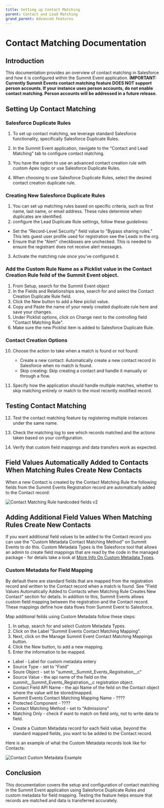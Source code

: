 ```yaml
---
title: Setting up Contact Matching
parent: Contact and Lead Matching
grand_parent: Advanced Features
---
```


# Contact Matching Documentation

## Introduction
This documentation provides an overview of contact matching in Salesforce and how it is configured within the Summit Event application.
**IMPORTANT: Currently Summit Events contact matching feature DOES NOT support person accounts.  If your instance uses person accounts, do not enable contact matching.  Person accounts will be addressed in a future release.**

## Setting Up Contact Matching

### Salesforce Duplicate Rules
1. To set up contact matching, we leverage standard Salesforce functionality, specifically Salesforce Duplicate Rules.

2. In the Summit Event application, navigate to the "Contact and Lead Matching" tab to configure contact matching.

3. You have the option to use an advanced contact creation rule with custom Apex logic or use Salesforce Duplicate Rules.

4. When choosing to use Salesforce Duplicate Rules, select the desired contact creation duplicate rule.

### Creating New Salesforce Duplicate Rules
1. You can set up matching rules based on specific criteria, such as first name, last name, or email address. These rules determine when duplicates are identified.
2. configure the Lead Duplicate Rule settings, follow these guidelines:
- Set the "Record-Level Security" field value to "Bypass sharing rules." This lets guest user profile used for registration see the Leads in the org.
- Ensure that the "Alert" checkboxes are unchecked. This is needed to ensure the registrant does not receive alert messages.
3. Activate the matching rule once you've configured it.

### Add the Custom Rule Name as a Picklist value in the Contact Creation Rule feild of the Summit Event object.
1. From Setup, search for the Summit Event object
2. In the Fields and Relationships area, search for and select the Contact Creation Duplicate Rule field.
3. Click the New button to add a New piclist value.
4. Copy and Paste the name of your newly created duplicate rule here and save your changes.
5. Under Picklist options, click on Change next to the controlling field "Contact Matching Rule".  
6. Make sure the new Picklist item is added to Salesforce Duplicate Rule.


### Contact Creation Options
10. Choose the action to take when a match is found or not found:
    - Create a new contact: Automatically create a new contact record in Salesforce when no match is found.
    - Skip creating: Skip creating a contact and handle it manually or through a flow.

11. Specify how the application should handle multiple matches, whether to skip matching entirely or match to the most recently modified record.

## Testing Contact Matching

12. Test the contact matching feature by registering multiple instances under the same name.

13. Check the matching log to see which records matched and the actions taken based on your configuration.

14. Verify that custom field mappings and data transfers work as expected.

## Field Values Automatically Added to Contacts When Matching Rules Create New Contacts

When a new Contact is created by the Contact Matching Rule the following fields from the Summit Events Registration record are automatically added to the Contact record:

![Contact Matching Rule hardcoded fields v2](https://user-images.githubusercontent.com/60475518/234095301-13f54e07-a68a-4a1c-9136-c04d2d935baf.png)

## Adding Additional Field Values When Matching Rules Create New Contacts
If you want additional field values to be added to the Contact record you can use the "Custom Metadata Contact Matching Method" on Summit Events to do this.  Custom Metadata Types is the Salesforce tool that allows an admin to create field mappings that are read by the code in the managed package - for details take a look at [More Info On Custom Metadata Types](https://help.salesforce.com/articleView?id=custommetadatatypes_about.htm&type=5).

### Custom Metadata for Field Mapping
By default there are standard fields that are mapped from the registration record and written to the Contact record when a match is found.  See "Field Values Automatically Added to Contacts when Matching Rule Creates New Contact" section for details.  In addition to this, Summit Events allows custom field mapping between the registration and the Contact record. These mappings define how data flows from Summit Event to Salesforce.

Map additional feilds using Custom Metadata follow these steps:
1. In setup, search for and select Custom Metadata Types.
2. Click on the Label "Summit Events Contact Matching Mapping".
3. Next, click on the Manage Summit Event Contact Matching Mappings button.
4. Click the New button, to add a new mapping.
8. Enter the information to be mapped.
- Label - Label for custom metadata entery
- Source Type - set to "Field"
- Soure Object - set to "summit__Summit_Events_Registration__c"
- Source Value - the api name of the field on the summit__Summit_Events_Registration__c registration object.
- Contact Field API Name - the api Name of the feild on the Contact object where the value will be stored/mapped.
- Summit Events Contact Matching Mapping Name - ????
- Protected Component - ????
- Contact Matching Method - set to "Admissions"
- Matching Only - check if want to match on field only, not to write data to field.

* Create a Custom Metadata record for each field value, beyond the standard mapped fields, you want to be added to the Contact record.  

Here is an example of what the Custom Metadata records look like for Contacts:

![Contact Custom Metadata Example](https://github.com/SFDO-Community-Sprints/Summit-Events-App/blob/master/images/3.9_Contact_Matching%20_Custom_Metadata_Mapping_Example.png?raw=true)


## Conclusion
This documentation covers the setup and configuration of contact matching in the Summit Event application using Salesforce Duplicate Rules and custom metadata for field mapping. Testing the feature helps ensure that records are matched and data is transferred accurately.
